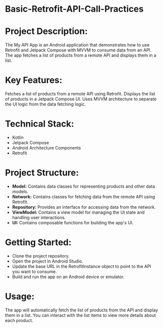 # Basic-Retrofit-API-Call-Practices

# Project Description:
The My API App is an Android application that demonstrates how to use Retrofit and Jetpack Compose with MVVM to consume data from an API. The app fetches a list of products from a remote API and displays them in a list.

# Key Features:
Fetches a list of products from a remote API using Retrofit.
Displays the list of products in a Jetpack Compose UI.
Uses MVVM architecture to separate the UI logic from the data fetching logic.

# Technical Stack:
 - Kotlin
 - Jetpack Compose
 - Android Architecture Components
 - Retrofit

# Project Structure:
 - **Model:** Contains data classes for representing products and other data models.
 - **Network:** Contains classes for fetching data from the remote API using Retrofit.
 - **Repository:** Provides an interface for accessing data from the network.
 - **ViewModel:** Contains a view model for managing the UI state and handling user interactions.
 - **UI:** Contains composable functions for building the app's UI.

# Getting Started:
 - Clone the project repository.
 - Open the project in Android Studio.
 - Update the base URL in the RetrofitInstance object to point to the API you want to consume.
 - Build and run the app on an Android device or emulator.

# Usage:
The app will automatically fetch the list of products from the API and display them in a list.
You can interact with the list items to view more details about each product.

